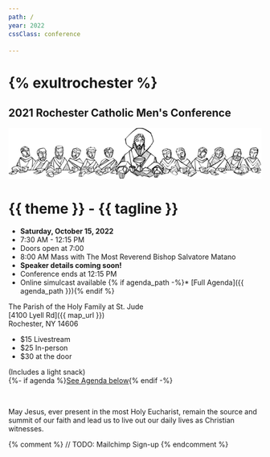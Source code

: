 ```yaml
---
path: /
year: 2022
cssClass: conference

---
```


# {% exultrochester %}

## 2021 Rochester Catholic Men's Conference

<img src="/assets/2021 Ultima Cena-640.png" >

# {{ theme }} - {{ tagline }}

<div class="text-center no-bullets">

* **Saturday, October 15, 2022**
* 7:30 AM - 12:15 PM
* Doors open at 7:00
* 8:00 AM Mass with The Most Reverend Bishop Salvatore Matano
* **Speaker details coming soon!**
* Conference ends at 12:15 PM
* Online simulcast available
{% if agenda_path -%}* [Full Agenda]({{ agenda_path }})\{% endif %}

</div>

<div class="text-center">

The Parish of the Holy Family at St. Jude\
[4100 Lyell Rd]({{ map_url }})\
Rochester, NY 14606

</div>

<div class="text-center">
  <ul class="no-bullets">
    <li style="display: 'inline-block'">
      $15 Livestream
    </li>
    <li style="display: 'inline-block'">
      $25 In-person
    </li>
    <li style="display: 'inline-block'">
      $30 at the door
    </li>
  </ul>
  <p>
    (Includes a light snack)<br/>
    {%- if agenda %}<a href="#agenda">See Agenda below</a>{% endif -%}
  </p>
</div>

&nbsp;

May Jesus, ever present in the most Holy Eucharist, remain the source and
summit of our faith and lead us to live out our daily lives as Christian witnesses. 

<div style="clear: both;"></div>

{% comment %}
// TODO: Mailchimp Sign-up
{% endcomment %}
